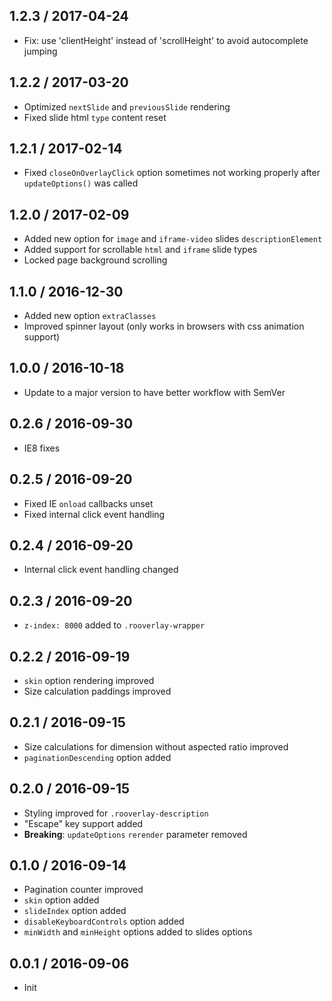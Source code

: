 ## 1.2.3 / 2017-04-24

- Fix: use 'clientHeight' instead of 'scrollHeight' to avoid autocomplete jumping

## 1.2.2 / 2017-03-20

- Optimized `nextSlide` and `previousSlide` rendering
- Fixed slide html `type` content reset

## 1.2.1 / 2017-02-14

- Fixed `closeOnOverlayClick` option sometimes not working properly after `updateOptions()` was called

## 1.2.0 / 2017-02-09

- Added new option for `image` and `iframe-video` slides `descriptionElement`
- Added support for scrollable `html` and `iframe` slide types
- Locked page background scrolling

## 1.1.0 / 2016-12-30

- Added new option `extraClasses`
- Improved spinner layout (only works in browsers with css animation support)

## 1.0.0 / 2016-10-18

- Update to a major version to have better workflow with SemVer

## 0.2.6 / 2016-09-30

- IE8 fixes

## 0.2.5 / 2016-09-20

- Fixed IE `onload` callbacks unset
- Fixed internal click event handling

## 0.2.4 / 2016-09-20

- Internal click event handling changed

## 0.2.3 / 2016-09-20

- `z-index: 8000` added to `.rooverlay-wrapper`

## 0.2.2 / 2016-09-19

- `skin` option rendering improved
- Size calculation paddings improved

## 0.2.1 / 2016-09-15

- Size calculations for dimension without aspected ratio improved
- `paginationDescending` option added

## 0.2.0 / 2016-09-15

- Styling improved for `.rooverlay-description`
- "Escape" key support added
- **Breaking**: `updateOptions` `rerender` parameter removed

## 0.1.0 / 2016-09-14

- Pagination counter improved
- `skin` option added
- `slideIndex` option added
- `disableKeyboardControls` option added
- `minWidth` and `minHeight` options added to slides options

## 0.0.1 / 2016-09-06

- Init
